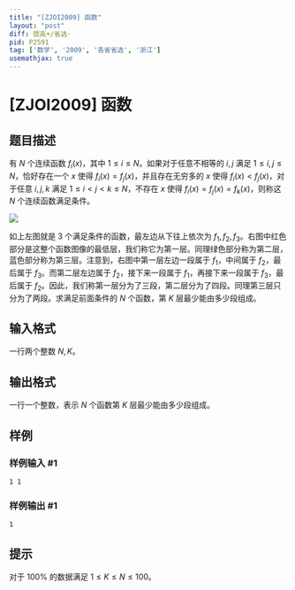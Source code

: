 ```yaml
---
title: "[ZJOI2009] 函数"
layout: "post"
diff: 提高+/省选-
pid: P2591
tag: ['数学', '2009', '各省省选', '浙江']
usemathjax: true
---
```


# [ZJOI2009] 函数
## 题目描述

有 $N$ 个连续函数 $f_i(x)$，其中 $1\le i\le N$。如果对于任意不相等的 $i,j$ 满足 $1\le i,j\le N$，恰好存在一个 $x$ 使得 $f_i(x)=f_j(x)$，并且存在无穷多的 $x$ 使得 $f_i(x)<f_j(x)$，对于任意 $i,j,k$ 满足 $1\le i < j < k\le N$，不存在 $x$ 使得 $f_i(x)=f_j(x)=f_k(x)$，则称这 $N$ 个连续函数满足条件。

 ![](https://cdn.luogu.com.cn/upload/pic/1708.png) 

如上左图就是 $3$ 个满足条件的函数，最左边从下往上依次为 $f_1,f_2,f_3$。右图中红色部分是这整个函数图像的最低层，我们称它为第一层。同理绿色部分称为第二层，蓝色部分称为第三层。注意到，右图中第一层左边一段属于 $f_1$，中间属于 $f_2$，最后属于 $f_3$。而第二层左边属于 $f_2$，接下来一段属于 $f_1$，再接下来一段属于 $f_3$，最后属于 $f_2$。因此，我们称第一层分为了三段，第二层分为了四段。同理第三层只分为了两段。求满足前面条件的 $N$ 个函数，第 $K$ 层最少能由多少段组成。
## 输入格式

一行两个整数 $N,K$。
## 输出格式

一行一个整数，表示 $N$ 个函数第 $K$ 层最少能由多少段组成。
## 样例

### 样例输入 #1
```
1 1

```
### 样例输出 #1
```
1

```
## 提示

对于 $100\%$ 的数据满足 $1\le K\le N\le 100$。


